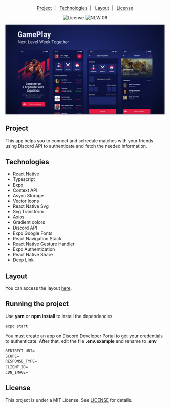 <p align="center">
  <a href="#project">Project</a>&nbsp;&nbsp;|&nbsp;&nbsp;
  <a href="#technologies">Technologies</a>&nbsp;&nbsp;|&nbsp;&nbsp;
  <a href="#layout">Layout</a>&nbsp;&nbsp;|&nbsp;&nbsp;
  <a href="#license">License</a>
</p>

<p align="center">
  <img alt="License" src="https://img.shields.io/static/v1?label=license&message=MIT&color=E51C44&labelColor=0A1033">

 <img src="https://img.shields.io/static/v1?label=NLW&message=06&color=E51C44&labelColor=0A1033" alt="NLW 06" />
</p>


![cover](.github/cover.png?style=flat)


## Project

This app helps you to connect and schedule matches with your friends using Discord API to authenticate and fetch the needed information.


## Technologies

* React Native
* Typescript
* Expo
* Context API
* Async Storage
* Vector Icons
* React Native Svg  
* Svg Transform
* Axios
* Gradient colors
* Discord API
* Expo Google Fonts
* React Navigation Stack
* React Native Gesture Handler
* Expo Authentication
* React Native Share
* Deep Link


## Layout

You can access the layout [here](https://www.figma.com/file/0kv33XYjvOgvKGKHBaiR07/GamePlay-NLW-Together?node-id=58913%3A83). 


## Running the project

Use **yarn** or **npm install** to install the dependencies.

```cl
expo start
```

You must create an app on Discord Developer Portal to get your credentials to authenticate. After that, edit the file **.env.example** and rename to **.env**
 
 ```cl
REDIRECT_URI=
SCOPE=
RESPONSE_TYPE=
CLIENT_ID=
CDN_IMAGE=
```


## License

This project is under a MIT License. See [LICENSE](LICENSE.md) for details.

